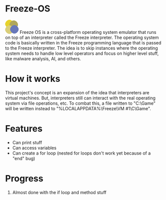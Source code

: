 # Freeze-OS
![Freeze OS Logo](https://github.com/suncloudsmoon/Freeze-OS/blob/master/Freeze.png) Freeze OS is a cross-platform operating system emulator that runs on top of an interpreter called the Freeze interpreter. The operating system code is basically written in the Freeze programming language that is passed to the Freeze interpreter. The idea is to skip instances where the operating system needs to handle low level operators and focus on higher level stuff, like malware analysis, AI, and others.

# How it works
This project's concept is an expansion of the idea that interpreters are virtual machines. But, interpreters still can
interact with the real operating system via file operations, etc. To combat this, a file written to "C:\Game" will be written instead to "%LOCALAPPDATA%\Freeze\VM #1\C\Game".

# Features
- Can print stuff
- Can access variables
- Can create a for loop (nested for loops don't work yet because of a "end" bug)

# Progress
1) Almost done with the if loop and method stuff

